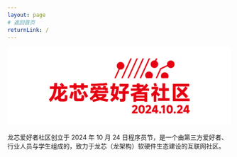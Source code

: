 ```yaml
---
layout: page
# 返回首页
returnLink: /
---
```


<ChildHeader>
<template #pageTitle>关于社区</template>
<template #pageSubTitle>东方神秘第三方社区</template>
</ChildHeader>

<div class="body_content">

![](/public/images/logo_about.webp)

龙芯爱好者社区创立于 2024 年 10 月 24 日程序员节，是一个由第三方爱好者、行业人员与学生组成的，致力于龙芯（龙架构）软硬件生态建设的互联网社区。

</div>

<ChildFooter />

<script setup>
import ChildHeader from '/components/ChildHeader.vue'
import ChildFooter from '/components/ChildFooter.vue'
</script>